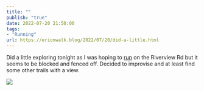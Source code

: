 ```yaml
---
title: ""
publish: "true"
date: 2022-07-20 21:50:00
tags:
- "Running"
url: https://ericmwalk.blog/2022/07/20/did-a-little.html
---
```

Did a little exploring tonight as I was hoping to [run](http://www.strava.com/activities/7502578620) on the Riverview Rd but it seems to be blocked and fenced off. Decided to improvise and at least find some other trails with a view.

![](https://ericmwalk.blog/uploads/2022/4dceca049f.jpg)
